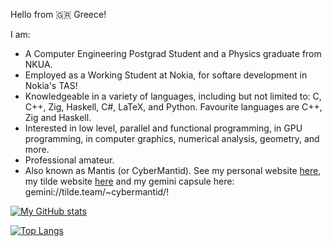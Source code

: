Hello from 🇬🇷 Greece!

I am:
- A Computer Engineering Postgrad Student and a Physics graduate from NKUA.
- Employed as a Working Student at Nokia, for softare development in Nokia's TAS!
- Knowledgeable in a variety of languages, including but not limited to: C, C++, Zig, Haskell, C#, LaTeX, and Python. Favourite languages are C++, Zig and Haskell.
- Interested in low level, parallel and functional programming, in GPU programming, in computer graphics, numerical analysis, geometry, and more.
- Professional amateur.
- Also known as Mantis (or CyberMantid). See my personal website [here](https://cyber-mantid.xyz), my tilde website [here](https://tilde.team/~cybermantid) and my gemini capsule here: gemini://tilde.team/~cybermantid/!

[![My GitHub stats](https://github-readme-stats.vercel.app/api?username=xmamalou&show_icons=true&theme=transparent)](https://github.com/anuraghazra/github-readme-stats)

[![Top Langs](https://github-readme-stats.vercel.app/api/top-langs/?username=xmamalou&layout=donut&hide=jupyter-notebook&exclude_repo=astrolab-team-exercise)](https://github.com/anuraghazra/github-readme-stats)
<!---
xmamalou/xmamalou is a ✨ special ✨ repository because its `README.md` (this file) appears on your GitHub profile.
You can click the Preview link to take a look at your changes.
--->
